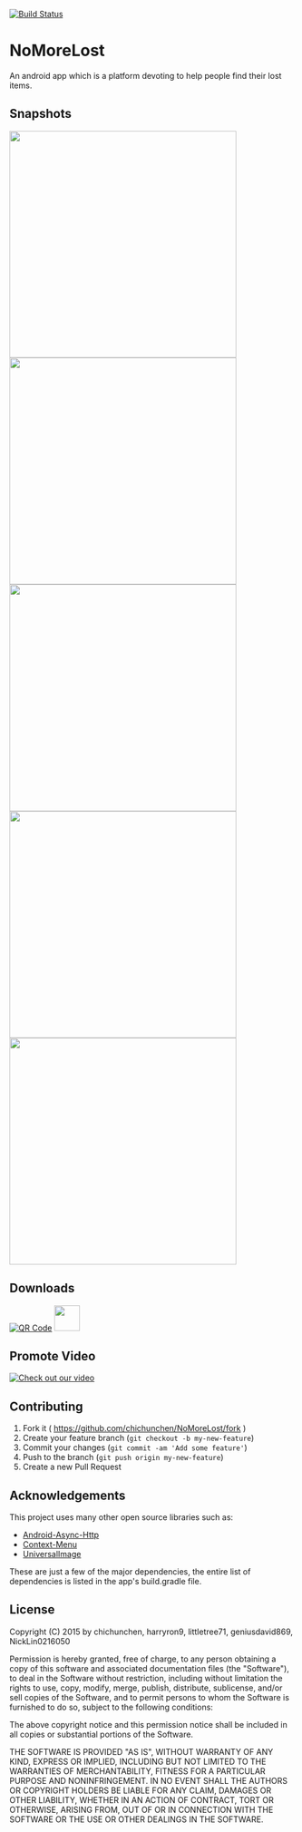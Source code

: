 [![Build Status](https://travis-ci.org/siman-man/shiritori.svg?branch=master)](https://travis-ci.org/siman-man/shiritori)

# NoMoreLost

An android app which is a platform devoting to help people find their lost items.

## Snapshots

<img src="http://chichunchen.github.io/NoMoreLost/images/MainActivity.png" height="400px" />
<img src="http://chichunchen.github.io/NoMoreLost/images/LostitemList.png" height="400px" />
<img src="http://chichunchen.github.io/NoMoreLost/images/LostitemDetail.png" height="400px" />
<img src="http://chichunchen.github.io/NoMoreLost/images/UploadActivity.png" height="400px" />
<img src="http://chichunchen.github.io/NoMoreLost/images/DeleteLostitem.png" height="400px" />

## Downloads

[![QR Code](https://lh3.ggpht.com/csXEddxiLgQ6FxckefjQnP1PVugbaAYOdcuTa3vVtGV1PlWbFu2dYggoH8rI1w2RdEz1=w50)](http://google.com) 
[<img src="http://mobway.in/image/apk.png" height="45px" />](http://google.com)

## Promote Video
[![Check out our video](https://github.com/chichunchen/NoMoreLost/images/youtube-snapshot.png)](https://www.youtube.com/watch?v=eFvlSmZxyEs&index=9&list=PLoR2h6cxEh7KIWRbmOaHdBbSf2Mgr6eax)

## Contributing

1. Fork it ( https://github.com/chichunchen/NoMoreLost/fork )
2. Create your feature branch (`git checkout -b my-new-feature`)
3. Commit your changes (`git commit -am 'Add some feature'`)
4. Push to the branch (`git push origin my-new-feature`)
5. Create a new Pull Request

## Acknowledgements

This project uses many other open source libraries such as:

* [Android-Async-Http](http://loopj.com/android-async-http/)
* [Context-Menu](http://yalantis.com/)
* [UniversalImage](https://github.com/nostra13/Android-Universal-Image-Loader)

These are just a few of the major dependencies, the entire list of dependencies is listed in the app's build.gradle file.

## License

Copyright (C) 2015 by chichunchen, harryron9, littletree71, geniusdavid869, NickLin0216050

Permission is hereby granted, free of charge, to any person obtaining a copy of this software and associated documentation files (the "Software"), to deal in the Software without restriction, including without limitation the rights to use, copy, modify, merge, publish, distribute, sublicense, and/or sell copies of the Software, and to permit persons to whom the Software is furnished to do so, subject to the following conditions:

The above copyright notice and this permission notice shall be included in all copies or substantial portions of the Software.

THE SOFTWARE IS PROVIDED "AS IS", WITHOUT WARRANTY OF ANY KIND, EXPRESS OR IMPLIED, INCLUDING BUT NOT LIMITED TO THE WARRANTIES OF MERCHANTABILITY, FITNESS FOR A PARTICULAR PURPOSE AND NONINFRINGEMENT. IN NO EVENT SHALL THE AUTHORS OR COPYRIGHT HOLDERS BE LIABLE FOR ANY CLAIM, DAMAGES OR OTHER LIABILITY, WHETHER IN AN ACTION OF CONTRACT, TORT OR OTHERWISE, ARISING FROM, OUT OF OR IN CONNECTION WITH THE SOFTWARE OR THE USE OR OTHER DEALINGS IN THE SOFTWARE.
